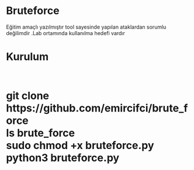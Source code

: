 # Bruteforce
Eğitim amaçlı yazılmıştır tool sayesinde yapılan ataklardan sorumlu değilimdir .Lab ortamında kullanılma hedefi vardır <br>

<h1>Kurulum<h1><br>
  git clone https://github.com/emircifci/brute_force <br>
  ls brute_force <br>
  sudo chmod +x bruteforce.py <br>
  python3 bruteforce.py <br>
